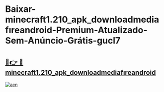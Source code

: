 # Baixar-minecraft1.210_apk_downloadmediafıreandroid-Premium-Atualizado-Sem-Anúncio-Grátis-gucl7

# <h2><a href="https://lbqx5h.esa.edu.pl?src=minecraft1.210_apk_downloadmediafıreandroid&ref=gucl7">🔗👉 🔴 minecraft1.210_apk_downloadmediafıreandroid</a></h2>

[![acn](https://github.com/user-attachments/assets/0f9c940e-d8b0-45ae-aac7-cd30a18b3e1c)](https://lbqx5h.esa.edu.pl?src=minecraft1.210_apk_downloadmediafıreandroid&ref=gucl7)

